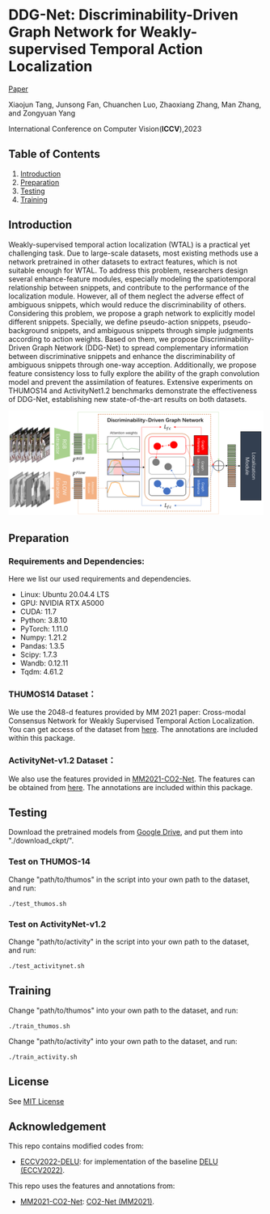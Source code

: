 # DDG-Net: Discriminability-Driven Graph Network for Weakly-supervised Temporal Action Localization
[Paper]()

Xiaojun Tang, Junsong Fan, Chuanchen Luo, Zhaoxiang Zhang, Man Zhang, and Zongyuan Yang

International Conference on Computer Vision(**ICCV**),2023

## Table of Contents
1. [Introduction](#introduction)
1. [Preparation](#preparation)
1. [Testing](#testing)
1. [Training](#training)

## Introduction
Weakly-supervised temporal action localization (WTAL) is a practical yet challenging task. Due to large-scale datasets, most existing methods use a network pretrained in other datasets to extract features, which is not suitable enough for WTAL. To address this problem, researchers design several enhance-feature modules, especially modeling the spatiotemporal relationship between snippets, and contribute to the performance of the localization module. However, all of them neglect the adverse effect of ambiguous snippets, which would reduce the discriminability of others. Considering this problem, we propose a graph network to explicitly model different snippets. Specially, we define pseudo-action snippets, pseudo-background snippets, and ambiguous snippets through simple judgments according to action weights. Based on them, we propose Discriminability-Driven Graph Network (DDG-Net) to spread complementary information between discriminative snippets and enhance the discriminability of ambiguous snippets through one-way acception. Additionally, we propose feature consistency loss to fully explore the ability of the graph convolution model and prevent the assimilation of features. Extensive experiments on THUMOS14 and ActivityNet1.2 benchmarks demonstrate the effectiveness of DDG-Net, establishing new state-of-the-art results on both datasets.

![avatar](./figs/overview1.png)

## Preparation
### Requirements and Dependencies:
Here we list our used requirements and dependencies.
 - Linux: Ubuntu 20.04.4 LTS
 - GPU: NVIDIA RTX A5000
 - CUDA: 11.7
 - Python: 3.8.10
 - PyTorch: 1.11.0
 - Numpy: 1.21.2
 - Pandas: 1.3.5
 - Scipy: 1.7.3 
 - Wandb: 0.12.11
 - Tqdm: 4.61.2

### THUMOS14 Dataset：
We use the 2048-d features provided by MM 2021 paper: Cross-modal Consensus Network for Weakly Supervised Temporal Action Localization. You can get access of the dataset from [here](https://rpi.app.box.com/s/hf6djlgs7vnl7a2oamjt0vkrig42pwho). The annotations are included within this package.

### ActivityNet-v1.2 Dataset：
We also use the features provided in [MM2021-CO2-Net](https://github.com/harlanhong/MM2021-CO2-Net). The features can be obtained from [here](https://rpi.app.box.com/s/hf6djlgs7vnl7a2oamjt0vkrig42pwho). The annotations are included within this package.

## Testing
Download the pretrained models from [Google Drive](https://drive.google.com/drive/folders/1ZcYKjZMPCp8aRNukyt8bZ0xYsMXYy7DM?usp=drive_link), and put them into "./download_ckpt/".

### Test on THUMOS-14
Change "path/to/thumos" in the script into your own path to the dataset, and run:
```
./test_thumos.sh
```

### Test on ActivityNet-v1.2
Change "path/to/activity" in the script into your own path to the dataset, and run:
```
./test_activitynet.sh
```

## Training
Change "path/to/thumos" into your own path to the dataset, and run:
```
./train_thumos.sh
```

Change "path/to/activity" into your own path to the dataset, and run:
```
./train_activity.sh
```


## License

See [MIT License](/LICENSE)

## Acknowledgement

This repo contains modified codes from:
 - [ECCV2022-DELU](https://github.com/MengyuanChen21/ECCV2022-DELU): for implementation of the baseline [DELU (ECCV2022)](https://www.ecva.net/papers/eccv_2022/papers_ECCV/papers/136640190.pdf).

This repo uses the features and annotations from:
 - [MM2021-CO2-Net](https://github.com/harlanhong/MM2021-CO2-Net): [CO2-Net (MM2021)](https://arxiv.org/abs/2107.12589).
